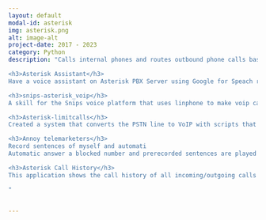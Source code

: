 ```yaml
---
layout: default
modal-id: asterisk
img: asterisk.png
alt: image-alt
project-date: 2017 - 2023
category: Python
description: "Calls internal phones and routes outbound phone calls based on the diled number. The inbound calls are filtered when they are on an unwanted list, the rest a caller identification is added and then a notification with the contact details is displayed on the TV.

<h3>Asterisk Assistant</h3>
Have a voice assistant on Asterisk PBX Server using Google for Speach recognition and for Text-to-Speech. It can integrate with Home Assistant by recognizing the intention of the speaker.

<h3>snips-asterisk_voip</h3>
A skill for the Snips voice platform that uses linphone to make voip calls.

<h3>Asterisk-limitcalls</h3>
Created a system that converts the PSTN line to VoIP with scripts that calculate the remaining free time and connect to an account to get the remaing money.

<h3>Annoy telemarketers</h3>
Record sentences of myself and automati
Automatic answer a blocked number and prerecorded sentences are played to the caller. The next sentence is played after the caller stops talking. The conversation with the caller is then recorded.

<h3>Asterisk Call History</h3>
This application shows the call history of all incoming/outgoing calls from asterisk server (Master.csv). <img src='img/portfolio/AsteriskHistory.png' width='70%'>

"


---
```


